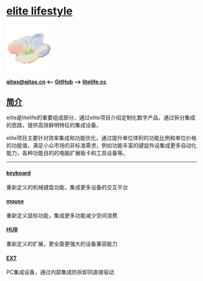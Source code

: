 ﻿# [elite lifestyle](https://github.com/lite-life/elite) 

[![sites](litelife/litelife.png)](http://www.litelife.cc)

#### qitas@qitas.cn <-- [GitHub](https://github.com/lite-life/litelife) --> [litelife.cc](http://elite.litelife.cc) 

## [简介](https://github.com/lite-life/elite/wiki) 

elite是litelife的重要组成部分，通过elite项目介绍定制化数字产品，通过拆分集成的思路，提供高效鲜明特征的集成设备。

elite项目主要针对效率集成和功能优化，通过提升单位体积的功能比例和单位价格的功能值，满足小众市场的非标准需求，例如功能丰富的键鼠外设集成更多自动化能力，各种功能目的的电脑扩展板卡和工具设备等。

---

#### [keyboard](keyboard/)

重新定义的机械键盘功能，集成更多设备的交互平台

#### [mouse](mouse/)

重新定义鼠标功能，集成更多功能减少空间浪费

#### [HUB](hub/)

重新定义的扩展，更全面更强大的设备兼容能力

#### [EXT](ext/)

PC集成设备，通过内部集成防拆卸同直接驱动